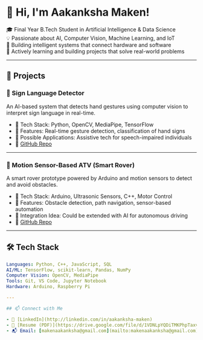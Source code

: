 # 👋 Hi, I'm Aakanksha Maken!

🎓 Final Year B.Tech Student in Artificial Intelligence & Data Science  
💡 Passionate about AI, Computer Vision, Machine Learning, and IoT  
🧠 Building intelligent systems that connect hardware and software  
🚀 Actively learning and building projects that solve real-world problems

---

## 💼 Projects

### 🤖 Sign Language Detector
An AI-based system that detects hand gestures using computer vision to interpret sign language in real-time.

- 🧠 Tech Stack: Python, OpenCV, MediaPipe, TensorFlow
- 🚀 Features: Real-time gesture detection, classification of hand signs
- 📸 Possible Applications: Assistive tech for speech-impaired individuals
- 🔗 [GitHub Repo](https://github.com/AakankshaMaken/sign-language-detector)

---

### 🚜 Motion Sensor-Based ATV (Smart Rover)
A smart rover prototype powered by Arduino and motion sensors to detect and avoid obstacles.

- 🔧 Tech Stack: Arduino, Ultrasonic Sensors, C++, Motor Control
- 🧭 Features: Obstacle detection, path navigation, sensor-based automation
- 🤖 Integration Idea: Could be extended with AI for autonomous driving
- 🔗 [GitHub Repo](https://github.com/AakankshaMaken/motion-sensor-atv)

---

## 🛠️ Tech Stack

```yaml
Languages: Python, C++, JavaScript, SQL  
AI/ML: TensorFlow, scikit-learn, Pandas, NumPy  
Computer Vision: OpenCV, MediaPipe  
Tools: Git, VS Code, Jupyter Notebook  
Hardware: Arduino, Raspberry Pi

---

## 📫 Connect with Me

- 💼 [LinkedIn](http://linkedin.com/in/aakanksha-maken)  
- 📄 [Resume (PDF)](https://drive.google.com/file/d/1VDNLpYQDiTMKPhpTaxvtzAQjB4UISztQ/view?usp=drivesdk)  
- 📬 Email: [makenaakanksha@gmail.com](mailto:makenaakanksha@gmail.com)





